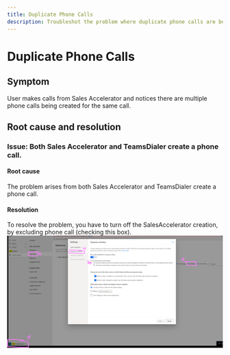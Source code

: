```yaml
---
title: Duplicate Phone Calls
description: Troubleshot the problem where duplicate phone calls are being created.
---
```


# Duplicate Phone Calls

## Symptom
User makes calls from Sales Accelerator and notices there are multiple phone calls being created for the same call.

## Root cause and resolution
### Issue: Both Sales Accelerator and TeamsDialer create a phone call.

#### Root cause
The problem arises from both Sales Accelerator and TeamsDialer create a phone call.

#### Resolution
To resolve the problem, you have to turn off the SalesAccelerator creation, by excluding phone call (checking this box).
![Global settings sales accelerator](media/duplicate-phonecalls/global-settings-sales-accelerator.png)